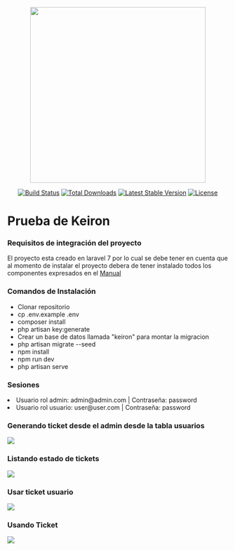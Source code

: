 <p align="center"><img src="https://res.cloudinary.com/dtfbvvkyp/image/upload/v1566331377/laravel-logolockup-cmyk-red.svg" width="400"></p>

<p align="center">
<a href="https://travis-ci.org/laravel/framework"><img src="https://travis-ci.org/laravel/framework.svg" alt="Build Status"></a>
<a href="https://packagist.org/packages/laravel/framework"><img src="https://poser.pugx.org/laravel/framework/d/total.svg" alt="Total Downloads"></a>
<a href="https://packagist.org/packages/laravel/framework"><img src="https://poser.pugx.org/laravel/framework/v/stable.svg" alt="Latest Stable Version"></a>
<a href="https://packagist.org/packages/laravel/framework"><img src="https://poser.pugx.org/laravel/framework/license.svg" alt="License"></a>
</p>

<h1>Prueba de Keiron</h1>
<h3>Requisitos de integración del proyecto</h3>
<p>El proyecto esta creado en laravel 7 por lo cual se debe tener en cuenta que al momento de instalar el proyecto debera de tener instalado todos los componentes expresados en el <a href="https://laravel.com/docs/7.x">Manual</a> </p>
<h3>Comandos de Instalación</h3>
<ul>
    <li>Clonar repositorio</li>
    <li>cp .env.example .env</li>
    <li>composer install</li>
    <li>php artisan key:generate</li>
    <li>Crear un base de datos llamada "keiron" para montar la migracion</li>
    <li>php artisan migrate --seed</li>
    <li>npm install</li>
    <li>npm run dev</li>
    <li>php artisan serve</li>
</ul>
<h3>Sesiones</h3>
<li>Usuario rol admin: admin@admin.com | Contraseña: password</li>
<li>Usuario rol usuario: user@user.com | Contraseña: password</li>
<h3>Generando ticket desde el admin desde la tabla usuarios</h3>
<img src="http://drive.google.com/uc?export=view&id=1bgZGT0zchiTmgUBSvp8NMV4tSWt_3Wrc">
<h3>Listando estado de tickets</h3>
<img src="http://drive.google.com/uc?export=view&id=1cN7DJm7XJ8MwUdicJzJ8tn0CUQVCW4oh">
<h3>Usar ticket usuario</h3>
<img src="http://drive.google.com/uc?export=view&id=1Hm6IMO5nVShaldV_qfWfQWH5y2eJYmi2">
<h3>Usando Ticket</h3>
<img src="http://drive.google.com/uc?export=view&id=1zvLrq56mWCY5h7g4-BQimAUL4hLl_LFB">
